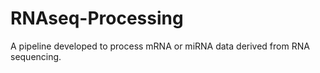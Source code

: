 # RNAseq-Processing
A pipeline developed to process mRNA or miRNA data derived from RNA sequencing.
